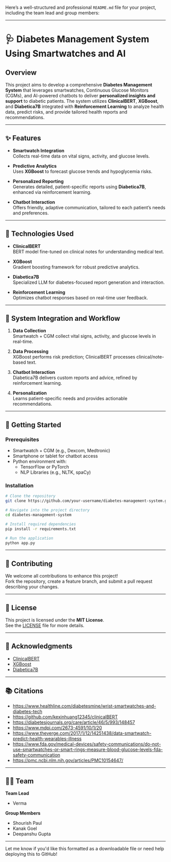 Here’s a well-structured and professional `README.md` file for your project, including the team lead and group members:

---

# 🩺 Diabetes Management System Using Smartwatches and AI

## Overview
This project aims to develop a comprehensive **Diabetes Management System** that leverages smartwatches, Continuous Glucose Monitors (CGMs), and AI-powered chatbots to deliver **personalized insights and support** to diabetic patients. The system utilizes **ClinicalBERT**, **XGBoost**, and **Diabetica7B** integrated with **Reinforcement Learning** to analyze health data, predict risks, and provide tailored health reports and recommendations.

---

## ✨ Features
- **Smartwatch Integration**  
  Collects real-time data on vital signs, activity, and glucose levels.
  
- **Predictive Analytics**  
  Uses **XGBoost** to forecast glucose trends and hypoglycemia risks.
  
- **Personalized Reporting**  
  Generates detailed, patient-specific reports using **Diabetica7B**, enhanced via reinforcement learning.
  
- **Chatbot Interaction**  
  Offers friendly, adaptive communication, tailored to each patient’s needs and preferences.

---

## 🧠 Technologies Used
- **ClinicalBERT**  
  BERT model fine-tuned on clinical notes for understanding medical text.
  
- **XGBoost**  
  Gradient boosting framework for robust predictive analytics.
  
- **Diabetica7B**  
  Specialized LLM for diabetes-focused report generation and interaction.
  
- **Reinforcement Learning**  
  Optimizes chatbot responses based on real-time user feedback.

---

## 🔄 System Integration and Workflow

1. **Data Collection**  
   Smartwatch + CGM collect vital signs, activity, and glucose levels in real-time.
   
2. **Data Processing**  
   XGBoost performs risk prediction; ClinicalBERT processes clinical/note-based text.
   
3. **Chatbot Interaction**  
   Diabetica7B delivers custom reports and advice, refined by reinforcement learning.
   
4. **Personalization**  
   Learns patient-specific needs and provides actionable recommendations.

---

## 🚀 Getting Started

### Prerequisites
- Smartwatch + CGM (e.g., Dexcom, Medtronic)
- Smartphone or tablet for chatbot access
- Python environment with:
  - TensorFlow or PyTorch
  - NLP Libraries (e.g., NLTK, spaCy)

### Installation
```bash
# Clone the repository
git clone https://github.com/your-username/diabetes-management-system.git

# Navigate into the project directory
cd diabetes-management-system

# Install required dependencies
pip install -r requirements.txt

# Run the application
python app.py
```

---

## 🤝 Contributing
We welcome all contributions to enhance this project!  
Fork the repository, create a feature branch, and submit a pull request describing your changes.

---

## 📄 License
This project is licensed under the **MIT License**.  
See the [LICENSE](LICENSE) file for more details.

---

## 🙌 Acknowledgments
- [ClinicalBERT](https://github.com/kexinhuang12345/clinicalBERT)
- [XGBoost](https://github.com/dmlc/xgboost)
- [Diabetica7B](https://github.com/your-username/diabetica7b)

---

## 📚 Citations
- https://www.healthline.com/diabetesmine/wrist-smartwatches-and-diabetes-tech  
- https://github.com/kexinhuang12345/clinicalBERT  
- https://diabetesjournals.org/care/article/46/5/993/148457  
- https://www.mdpi.com/2673-4591/10/1/20  
- https://www.theverge.com/2017/1/12/14251438/data-smartwatch-predict-health-wearables-illness  
- https://www.fda.gov/medical-devices/safety-communications/do-not-use-smartwatches-or-smart-rings-measure-blood-glucose-levels-fda-safety-communication  
- https://pmc.ncbi.nlm.nih.gov/articles/PMC10154647/

---

## 👨‍💻 Team

**Team Lead**  
- Verma

**Group Members**  
- Shourish Paul  
- Kanak Goel  
- Deepanshu Gupta

---

Let me know if you'd like this formatted as a downloadable file or need help deploying this to GitHub!
